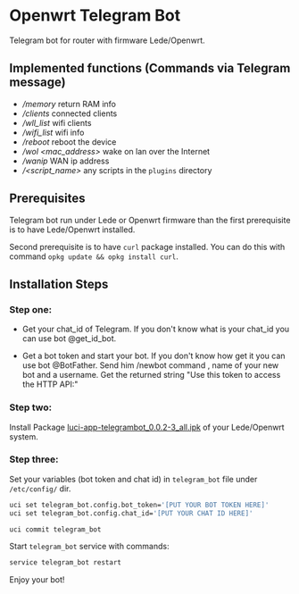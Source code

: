 # Openwrt Telegram Bot

Telegram bot for router with firmware Lede/Openwrt.

## Implemented functions (Commands via Telegram message)

  - */memory* return RAM info
  - */clients* connected clients
  - */wll_list* wifi clients
  - */wifi_list* wifi info
  - */reboot* reboot the device
  - */wol <mac_address>* wake on lan over the Internet
  - */wanip* WAN ip address
  - */<script_name>* any scripts in the `plugins` directory

## Prerequisites

Telegram bot run under Lede or Openwrt firmware than the first prerequisite is to have Lede/Openwrt installed.

Second prerequisite is to have `curl` package installed. You can do this with command `opkg update && opkg install curl`.

## Installation Steps

### Step one:

- Get your chat_id of Telegram. If you don't know what is your chat_id you can use bot @get_id_bot.

- Get a bot token and start your bot. If you don't know how get it you can use bot @BotFather. Send him /newbot command , name of your new bot and a username. Get the returned string "Use this token to access the HTTP API:" 

### Step two:

Install Package  [luci-app-telegrambot_0.0.2-3_all.ipk](http://openwrt.132lan.ru/packages/packages-19.07/mipsel_24kc/packages/telegrambot_0.0.2-3_all.ipk) of your Lede/Openwrt system.

### Step three:

Set your variables (bot token and chat id) in `telegram_bot` file under `/etc/config/` dir.

```sh
uci set telegram_bot.config.bot_token='[PUT YOUR BOT TOKEN HERE]'
uci set telegram_bot.config.chat_id='[PUT YOUR CHAT ID HERE]'

uci commit telegram_bot
```

Start `telegram_bot` service with commands:

```sh
service telegram_bot restart
```

Enjoy your bot!
